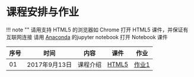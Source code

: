 课程安排与作业
=============

!!! note ""
    请用支持 HTML5 的浏览器如 Chrome 打开 HTML5 课件，并保证有互联网连接
    请用 [Anaconda](https://www.continuum.io) 的jupyter notebook 打开 Notebook 课件


序号 | 时间  |  内容 | 课件  | 作业
-- | --- | ---------- | -- | ----
01 | 2017年9月13日 | 课程介绍 | [HTML5](01.intro/index.html) | [作业1](assign/index.html#ihw1)


<!--
16 | 2017年1月3日13:00-15:00 | 期末上机考试  |  | 计算中心6号机房
15 | 2016年12月27日 |16. Matplotlib, Scipy, Numpy |   |
 |  | Balancing Reactions | [Notebook](notebooks/BalancingReactions.ipynb)  |
 |  | Machine Learning    | [Notebook](notebooks/machine_learning.ipynb)  |
 |  | Linear Regression   | [Notebook](notebooks/linear_regression.ipynb)  |
 |  | Functions & Charts | [Notebook](notebooks/DrawCharts.ipynb)  |
 |  | Intergrate | [Notebook](notebooks/intergrate.ipynb)  |
 |  | Data Analysis | [Notebook](notebooks/python_demo.ipynb)  |
 |  | 习题, 答疑          |    |
14 | 2016年12月20日 |14. Classes and Objects | [Notebook](notebooks/14.oo.ipynb) | [Lab8](assign/index.html#lab8)
   |                |15. Functional Programming | [Notebook](notebooks/15.functionalprog.ipynb) |
13 | 2016年12月13日 |11. File, Exception | [Notebook](notebooks/11.files.ipynb)  | [Assign3](assign/index.html#assign3)
   |                |12. Recursion  | [Notebook](notebooks/12.Recursion.ipynb) | [Lab7](assign/index.html#lab7)
   |                |13. Dictionary | [Notebook](notebooks/13.Dictionary.ipynb) |
12 | 2016年12月6日 | 10. List, Tuple, Set | [Notebook](notebooks/10.lists.ipynb) | [Lab6](assign/index.html#lab6)
11 | 2016年11月29日| 9. String    | [Notebook](notebooks/09.strings.ipynb) | [Lab5](assign/index.html#lab5)
   |               |              | | [Assign2](assign/index.html#assign2)
10 | 2016年11月22日| 7. Selection | [Notebook](notebooks/07.selection.ipynb)  | [Lab4](assign/index.html#lab4)
   |               | 8. Loop      | [Notebook](notebooks/08.loop.ipynb) |
09 | 2016年11月15日| 5. Modules   | [Notebook](notebooks/05.modules.ipynb)  | [Assign1](assign/index.html#assign1)
   |               | 6. Function  | [Notebook](notebooks/06.func.ipynb) | [Lab3](assign/index.html#lab3)
08 | 2016年11月8日 | 3. Debugging | [Notebook](notebooks/03.debugging.ipynb) | [Lab2](assign/index.html#lab2)
   |               | 4. Turtle    | [Notebook](notebooks/04.turtle.ipynb)
07 | 2016年11月1日 | 2. Variables, Expressions and Statements | [Notebook](notebooks/02.var.ipynb) | [Lab1](assign/index.html#lab1)
06 | 2016年10月25日 | 1. The way of the program | [Notebook](notebooks/01.intro.ipynb) |[Lab0](assign/index.html#lab0)
05 | 2016年10月18日 | 网络 | [HTML5](05.network/index.html) |[作业5](assign/index.html#ihw5)
04 | 2016年10月11日 | 操作系统 |  [HTML5](04.os/index.html) | [作业4](assign/index.html#ihw4)
03 | 2016年9月27日 | 计算机硬件 |  [HTML5](03.hardware/index.html) | [作业3](assign/index.html#ihw3)
02 | 2016年9月20日 | 数据及其表示 |  [HTML5](02.data/index.html) [PDF](http://sei.pku.edu.cn/~caodg/course/files/ic/02.data.pdf) | [作业2](assign/index.html#ihw2)
-->
